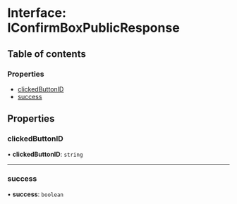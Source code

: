 # Interface: IConfirmBoxPublicResponse

## Table of contents

### Properties

- [clickedButtonID](../wiki/IConfirmBoxPublicResponse#clickedbuttonid)
- [success](../wiki/IConfirmBoxPublicResponse#success)

## Properties

### clickedButtonID

• **clickedButtonID**: `string`

___

### success

• **success**: `boolean`
